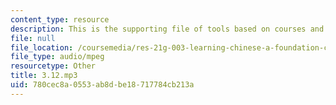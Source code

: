 ```yaml
---
content_type: resource
description: This is the supporting file of tools based on courses and classes.
file: null
file_location: /coursemedia/res-21g-003-learning-chinese-a-foundation-course-in-mandarin-spring-2011/780cec8a0553ab8dbe18717784cb213a_3.12.mp3
file_type: audio/mpeg
resourcetype: Other
title: 3.12.mp3
uid: 780cec8a-0553-ab8d-be18-717784cb213a
---
```

